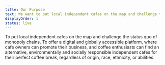 ```yaml
---
title: Our Purpose
text: We want to put local independent cafes on the map and challenge the status quo of monopoly chains.
displayOrder: 1
status: live
---
```


To put local independent cafes on the map and challenge the status quo of monopoly chains. To offer a digital and globally accessible platform, where cafe owners can promote their business, and coffee enthusiasts can find an alternative, environmentally and socially responsible independent cafes for their perfect coffee break, regardless of origin, race, ethnicity, or abilities.
